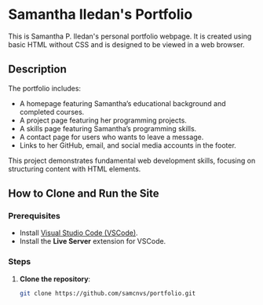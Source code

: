 # Samantha Iledan's Portfolio

This is Samantha P. Iledan's personal portfolio webpage. It is created using basic HTML without CSS and is designed to be viewed in a web browser.

## Description

The portfolio includes:
- A homepage featuring Samantha’s educational background and completed courses.
- A project page featuring her programming projects.
- A skills page featuring Samantha’s programming skills.
- A contact page for users who wants to leave a message.
- Links to her GitHub, email, and social media accounts in the footer.

This project demonstrates fundamental web development skills, focusing on structuring content with HTML elements.

## How to Clone and Run the Site

### Prerequisites
- Install [Visual Studio Code (VSCode)](https://code.visualstudio.com/).
- Install the **Live Server** extension for VSCode.

### Steps
1. **Clone the repository**:
   ```bash
   git clone https://github.com/samcnvs/portfolio.git
